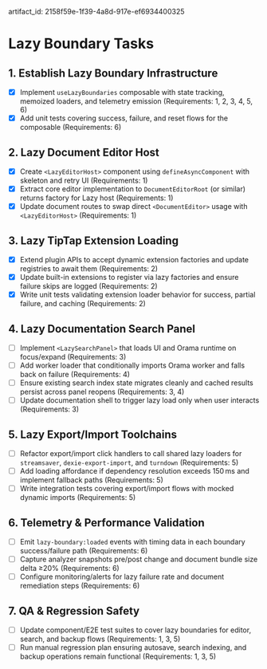 artifact_id: 2158f59e-1f39-4a8d-917e-ef6934400325

# Lazy Boundary Tasks

## 1. Establish Lazy Boundary Infrastructure

-   [x] Implement `useLazyBoundaries` composable with state tracking, memoized loaders, and telemetry emission (Requirements: 1, 2, 3, 4, 5, 6)
-   [x] Add unit tests covering success, failure, and reset flows for the composable (Requirements: 6)

## 2. Lazy Document Editor Host

-   [x] Create `<LazyEditorHost>` component using `defineAsyncComponent` with skeleton and retry UI (Requirements: 1)
-   [x] Extract core editor implementation to `DocumentEditorRoot` (or similar) returns factory for Lazy host (Requirements: 1)
-   [x] Update document routes to swap direct `<DocumentEditor>` usage with `<LazyEditorHost>` (Requirements: 1)

## 3. Lazy TipTap Extension Loading

-   [x] Extend plugin APIs to accept dynamic extension factories and update registries to await them (Requirements: 2)
-   [x] Update built-in extensions to register via lazy factories and ensure failure skips are logged (Requirements: 2)
-   [x] Write unit tests validating extension loader behavior for success, partial failure, and caching (Requirements: 2)

## 4. Lazy Documentation Search Panel

-   [ ] Implement `<LazySearchPanel>` that loads UI and Orama runtime on focus/expand (Requirements: 3)
-   [ ] Add worker loader that conditionally imports Orama worker and falls back on failure (Requirements: 4)
-   [ ] Ensure existing search index state migrates cleanly and cached results persist across panel reopens (Requirements: 3, 4)
-   [ ] Update documentation shell to trigger lazy load only when user interacts (Requirements: 3)

## 5. Lazy Export/Import Toolchains

-   [ ] Refactor export/import click handlers to call shared lazy loaders for `streamsaver`, `dexie-export-import`, and `turndown` (Requirements: 5)
-   [ ] Add loading affordance if dependency resolution exceeds 150 ms and implement fallback paths (Requirements: 5)
-   [ ] Write integration tests covering export/import flows with mocked dynamic imports (Requirements: 5)

## 6. Telemetry & Performance Validation

-   [ ] Emit `lazy-boundary:loaded` events with timing data in each boundary success/failure path (Requirements: 6)
-   [ ] Capture analyzer snapshots pre/post change and document bundle size delta ≥20% (Requirements: 6)
-   [ ] Configure monitoring/alerts for lazy failure rate and document remediation steps (Requirements: 6)

## 7. QA & Regression Safety

-   [ ] Update component/E2E test suites to cover lazy boundaries for editor, search, and backup flows (Requirements: 1, 3, 5)
-   [ ] Run manual regression plan ensuring autosave, search indexing, and backup operations remain functional (Requirements: 1, 3, 5)
